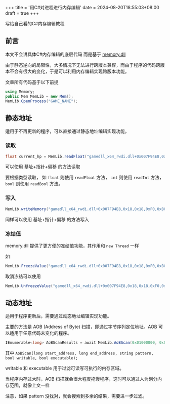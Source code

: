 +++
title = '用C#对进程进行内存编辑'
date = 2024-08-20T18:55:03+08:00
draft = true
+++

写给自己看的C#内存编辑教程

<!--more-->

## 前言

本文不会讲具体C#内存编辑的底层代码 而是基于 [memory.dll](https://github.com/erfg12/memory.dll)

由于静态逆向的局限性，大多情况下无法进行跨版本兼容，而由于程序的代码跨版本不会有很大的变化，于是可以利用内存编辑实现跨版本功能。

文章所有代码基于以下前提

```cs
using Memory;
public Mem MemLib = new Mem();
MemLib.OpenProcess("GAME_NAME");
```

## 静态地址

适用于不再更新的程序，可以直接通过静态地址编辑实现功能。

### 读取

```csharp
float current_hp = MemLib.readFloat("gamedll_x64_rwdi.dll+0x007F94E8,0x18,0x18,0xF0,0xB0,0x6BC");
```

可以使用 基址+指针+偏移 的方法读取

要根据类型读取， 如 `float` 则使用 `readFloat` 方法， `int` 则使用 `readInt` 方法， `bool` 则使用 `readBool` 方法。

### 写入

```csharp
MemLib.writeMemory("gamedll_x64_rwdi.dll+0x007F94E8,0x18,0x18,0xF0,0xB0,0x6BC","float", "100.0");
```

同样可以使用 基址+指针+偏移 的方法写入

### 冻结值

memory.dll 提供了更方便的冻结值功能，其作用和 `new Thread` 一样

如

```csharp
MemLib.FreezeValue("gamedll_x64_rwdi.dll+0x007F94E8,0x18,0x18,0xF0,0xB0,0x6BC","float", "100.0");
```

取消冻结可以使用

```csharp
MemLib.UnfreezeValue("gamedll_x64_rwdi.dll+0x007F94E8,0x18,0x18,0xF0,0xB0,0x6BC");
```

## 动态地址

适用于程序更新后，需要通过动态地址编辑实现功能。

主要的方法是 AOB (Address of Byte) 扫描，即通过字节序列定位地址。AOB 可以适用于任意代码未变化的程序。

```csharp
IEnumerable<long> AoBScanResults = await MemLib.AoBScan(0x01000000, 0x04000000, "?? ?? ?? ?5 ?? ?? 5? 00 ?? 00 00 00 ?? 00 50 00", false, true);
```

其中 `AoBScan(long start_address, long end_address, string pattern, bool writable, bool executable);`

writable 和 executable 用于过滤可读写可执行的内存区域。

当程序内存过大时，AOB 扫描就会很大程度拖慢程序，这时可以通过人为划分内存范围，就像上文一样

注意，如果 pattern 没找对，就会搜索到多余的结果，需要进一步过滤。